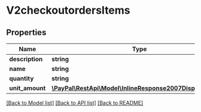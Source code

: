# V2checkoutordersItems

## Properties
Name | Type | Description | Notes
------------ | ------------- | ------------- | -------------
**description** | **string** |  | [optional] 
**name** | **string** |  | [optional] 
**quantity** | **string** |  | [optional] 
**unit_amount** | [**\PayPal\RestApi\Model\InlineResponse2007DisputeAmount**](InlineResponse2007DisputeAmount.md) |  | [optional] 

[[Back to Model list]](../README.md#documentation-for-models) [[Back to API list]](../README.md#documentation-for-api-endpoints) [[Back to README]](../README.md)



